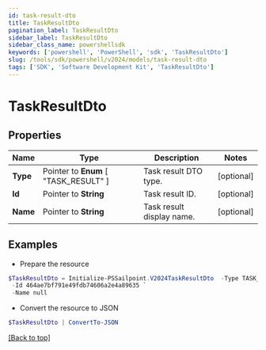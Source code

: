 ```yaml
---
id: task-result-dto
title: TaskResultDto
pagination_label: TaskResultDto
sidebar_label: TaskResultDto
sidebar_class_name: powershellsdk
keywords: ['powershell', 'PowerShell', 'sdk', 'TaskResultDto'] 
slug: /tools/sdk/powershell/v2024/models/task-result-dto
tags: ['SDK', 'Software Development Kit', 'TaskResultDto']
---
```



# TaskResultDto

## Properties

Name | Type | Description | Notes
------------ | ------------- | ------------- | -------------
**Type** |  Pointer to  **Enum** [  "TASK_RESULT" ] | Task result DTO type. | [optional] 
**Id** |  Pointer to **String** | Task result ID. | [optional] 
**Name** |  Pointer to **String** | Task result display name. | [optional] 

## Examples

- Prepare the resource
```powershell
$TaskResultDto = Initialize-PSSailpoint.V2024TaskResultDto  -Type TASK_RESULT `
 -Id 464ae7bf791e49fdb74606a2e4a89635 `
 -Name null
```

- Convert the resource to JSON
```powershell
$TaskResultDto | ConvertTo-JSON
```


[[Back to top]](#) 

